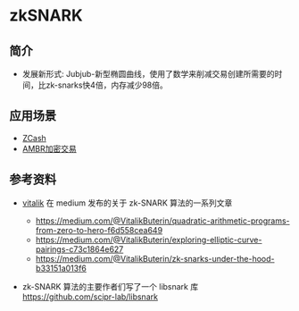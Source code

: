 # zkSNARK

## 简介

- 发展新形式: Jubjub-新型椭圆曲线，使用了数学来削减交易创建所需要的时间，比zk-snarks快4倍，内存减少98倍。

## 应用场景

- [ZCash](../../公链/Zcash/zkSNARKs概要.md)
- [AMBR加密交易](../../公链/AMBR/AMBR白皮书.md)

## 参考资料

- [vitalik](../../人物/Vitalik.md) 在 medium 发布的关于 zk-SNARK 算法的一系列文章
  - <https://medium.com/@VitalikButerin/quadratic-arithmetic-programs-from-zero-to-hero-f6d558cea649>
  - <https://medium.com/@VitalikButerin/exploring-elliptic-curve-pairings-c73c1864e627>
  - <https://medium.com/@VitalikButerin/zk-snarks-under-the-hood-b33151a013f6>

- zk-SNARK 算法的主要作者们写了一个 libsnark 库 <https://github.com/scipr-lab/libsnark>
